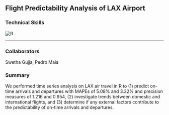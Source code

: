 ## Flight Predictability Analysis of LAX Airport

### Technical Skills

![R](https://img.shields.io/badge/R-276DC3?style=for-the-badge&logo=r&logoColor=white)

---

### Collaborators

Swetha Gujja, Pedro Maia

### Summary

We performed time series analysis on LAX air travel in R to (1) predict on-time arrivals and departures with MAPEs of 5.08% and 3.32% and precision measures of 1.216 and 0.954, (2) investigate trends between domestic and international flights, and (3) determine if any external factors contribute to the predictability of on-time arrivals and departures.
